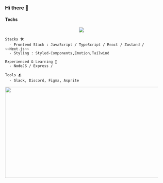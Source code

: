 ### Hi there 👋

####  Techs

<p align="center">
  <a href="https://skillicons.dev">
    <img src="https://skillicons.dev/icons?i=html,css,styledcomponents,tailwind,js,ts,react,redux,zustand,nextjs,pnpm,idea,webstorm,vscode,figma&theme=dark&perline=5" />
  </a>
</p>

```
Stacks 🛠 
  - Frontend Stack : JavaScript / TypeScript / React / Zustand / ~~Next.js~~
  - Styling : Styled-Components,Emotion,Tailwind

Experienced & Learning 📖 
  - NodeJS / Express / 

Tools 🫂 
  - Slack, Discord, Figma, Asprite
```

<!--
**yhyunmin/yhyunmin** is a ✨ _special_ ✨ repository because its `README.md` (this file) appears on your GitHub profile.

Here are some ideas to get you started:

- 🔭 I’m currently working on ...
- 🌱 I’m currently learning ...
- 👯 I’m looking to collaborate on ...
- 🤔 I’m looking for help with ...
- 💬 Ask me about ...
- 📫 How to reach me: ...
- 😄 Pronouns: ...
- ⚡ Fun fact: ...
-->
<img
  src="https://render.gitanimals.org/farms/yhyunmin"
  width="600"
  height="300"
/>
